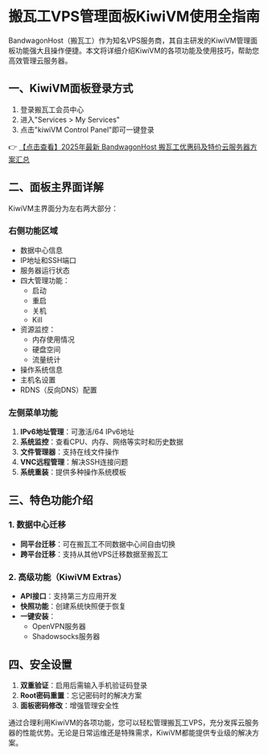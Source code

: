 # 搬瓦工VPS管理面板KiwiVM使用全指南

BandwagonHost（搬瓦工）作为知名VPS服务商，其自主研发的KiwiVM管理面板功能强大且操作便捷。本文将详细介绍KiwiVM的各项功能及使用技巧，帮助您高效管理云服务器。

## 一、KiwiVM面板登录方式
1. 登录搬瓦工会员中心
2. 进入"Services > My Services"
3. 点击"kiwiVM Control Panel"即可一键登录

👉 [【点击查看】2025年最新 BandwagonHost 搬瓦工优惠码及特价云服务器方案汇总](https://bit.ly/banwagon)

## 二、面板主界面详解
KiwiVM主界面分为左右两大部分：

### 右侧功能区域
- 数据中心信息
- IP地址和SSH端口
- 服务器运行状态
- 四大管理功能：
  - 启动
  - 重启
  - 关机
  - Kill
- 资源监控：
  - 内存使用情况
  - 硬盘空间
  - 流量统计
- 操作系统信息
- 主机名设置
- RDNS（反向DNS）配置

### 左侧菜单功能
1. **IPv6地址管理**：可激活/64 IPv6地址
2. **系统监控**：查看CPU、内存、网络等实时和历史数据
3. **文件管理器**：支持在线文件操作
4. **VNC远程管理**：解决SSH连接问题
5. **系统重装**：提供多种操作系统模板

## 三、特色功能介绍
### 1. 数据中心迁移
- **同平台迁移**：可在搬瓦工不同数据中心间自由切换
- **跨平台迁移**：支持从其他VPS迁移数据至搬瓦工

### 2. 高级功能（KiwiVM Extras）
- **API接口**：支持第三方应用开发
- **快照功能**：创建系统快照便于恢复
- **一键安装**：
  - OpenVPN服务器
  - Shadowsocks服务器

## 四、安全设置
1. **双重验证**：启用后需输入手机验证码登录
2. **Root密码重置**：忘记密码时的解决方案
3. **面板密码修改**：增强管理安全性

通过合理利用KiwiVM的各项功能，您可以轻松管理搬瓦工VPS，充分发挥云服务器的性能优势。无论是日常运维还是特殊需求，KiwiVM都能提供专业级的解决方案。
